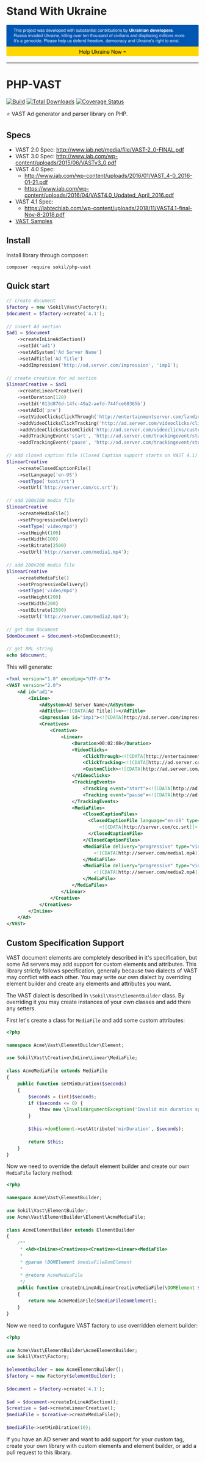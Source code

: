 # Stand With Ukraine

[![SWUbanner](https://raw.githubusercontent.com/vshymanskyy/StandWithUkraine/main/banner-direct.svg)](https://github.com/vshymanskyy/StandWithUkraine/blob/main/docs/README.md)

----

PHP-VAST
========

[![Build](https://github.com/sokil/php-vast/workflows/Test/badge.svg?branch=2.0)](https://github.com/sokil/php-vast/actions?query=workflow%3ATest)
[![Total Downloads](http://img.shields.io/packagist/dt/sokil/php-vast.svg?1)](https://packagist.org/packages/sokil/php-vast)
[![Coverage Status](https://coveralls.io/repos/github/sokil/php-vast/badge.svg?branch=master&1)](https://coveralls.io/github/sokil/php-vast?branch=master)

:star: VAST Ad generator and parser library on PHP.

## Specs
* VAST 2.0 Spec: http://www.iab.net/media/file/VAST-2_0-FINAL.pdf
* VAST 3.0 Spec: http://www.iab.com/wp-content/uploads/2015/06/VASTv3_0.pdf
* VAST 4.0 Spec: 
  * http://www.iab.com/wp-content/uploads/2016/01/VAST_4-0_2016-01-21.pdf
  * https://www.iab.com/wp-content/uploads/2016/04/VAST4.0_Updated_April_2016.pdf
* VAST 4.1 Spec:
  * https://iabtechlab.com/wp-content/uploads/2018/11/VAST4.1-final-Nov-8-2018.pdf
* [VAST Samples](https://github.com/InteractiveAdvertisingBureau/VAST_Samples)

## Install

Install library through composer:

```
composer require sokil/php-vast
```

## Quick start

```php
// create document
$factory = new \Sokil\Vast\Factory();
$document = $factory->create('4.1');

// insert Ad section
$ad1 = $document
    ->createInLineAdSection()
    ->setId('ad1')
    ->setAdSystem('Ad Server Name')
    ->setAdTitle('Ad Title')
    ->addImpression('http://ad.server.com/impression', 'imp1');

// create creative for ad section
$linearCreative = $ad1
    ->createLinearCreative()
    ->setDuration(128)
    ->setId('013d876d-14fc-49a2-aefd-744fce68365b')
    ->setAdId('pre')
    ->setVideoClicksClickThrough('http://entertainmentserver.com/landing')
    ->addVideoClicksClickTracking('http://ad.server.com/videoclicks/clicktracking')
    ->addVideoClicksCustomClick('http://ad.server.com/videoclicks/customclick')
    ->addTrackingEvent('start', 'http://ad.server.com/trackingevent/start')
    ->addTrackingEvent('pause', 'http://ad.server.com/trackingevent/stop');

// add closed caption file (Closed Caption support starts on VAST 4.1)
$linearCreative
    ->createClosedCaptionFile()
    ->setLanguage('en-US')
    ->setType('text/srt')
    ->setUrl('http://server.com/cc.srt');
    
// add 100x100 media file
$linearCreative
    ->createMediaFile()
    ->setProgressiveDelivery()
    ->setType('video/mp4')
    ->setHeight(100)
    ->setWidth(100)
    ->setBitrate(2500)
    ->setUrl('http://server.com/media1.mp4');

// add 200x200 media file
$linearCreative
    ->createMediaFile()
    ->setProgressiveDelivery()
    ->setType('video/mp4')
    ->setHeight(200)
    ->setWidth(200)
    ->setBitrate(2500)
    ->setUrl('http://server.com/media2.mp4');
    
// get dom document
$domDocument = $document->toDomDocument();

// get XML string
echo $document;
```

This will generate:

```xml
<?xml version="1.0" encoding="UTF-8"?>
<VAST version="2.0">
    <Ad id="ad1">
        <InLine>
            <AdSystem>Ad Server Name</AdSystem>
            <AdTitle><![CDATA[Ad Title]]></AdTitle>
            <Impression id="imp1"><![CDATA[http://ad.server.com/impression]]></Impression>
            <Creatives>
                <Creative>
                    <Linear>
                        <Duration>00:02:08</Duration>
                        <VideoClicks>
                            <ClickThrough><![CDATA[http://entertainmentserver.com/landing]]></ClickThrough>
                            <ClickTracking><![CDATA[http://ad.server.com/videoclicks/clicktracking]]></ClickTracking>
                            <CustomClick><![CDATA[http://ad.server.com/videoclicks/customclick]]></CustomClick>
                        </VideoClicks>
                        <TrackingEvents>
                            <Tracking event="start"><![CDATA[http://ad.server.com/trackingevent/start]]></Tracking>
                            <Tracking event="pause"><![CDATA[http://ad.server.com/trackingevent/stop]]></Tracking>
                        </TrackingEvents>
                        <MediaFiles>
                            <ClosedCaptionFiles>
                              <ClosedCaptionFile language="en-US" type="text/srt">
                                  <![CDATA[http://server.com/cc.srt]]>
                              </ClosedCaptionFile>
                            </ClosedCaptionFiles>
                            <MediaFile delivery="progressive" type="video/mp4" height="100" width="100" bitrate="2500">
                                <![CDATA[http://server.com/media1.mp4]]>
                            </MediaFile>
                            <MediaFile delivery="progressive" type="video/mp4" height="200" width="200" bitrate="2500">
                                <![CDATA[http://server.com/media2.mp4]]>
                            </MediaFile>
                        </MediaFiles>
                    </Linear>
                </Creative>
            </Creatives>
        </InLine>
    </Ad>
</VAST>
```

## Custom Specification Support

VAST document elements are completely described in it's specification, but some Ad servers may add support for custom elements and attributes. This library strictly follows specification, generally because two dialects of VAST may conflict with each other. You may write our own dialect by overriding element builder and create any elements and attributes you want.

The VAST dialect is described in `\Sokil\Vast\ElementBuilder` class. By overriding it you may create instances of your own classes and add there any setters.

First let's create a class for `MediaFile` and add some custom attributes:

```php
<?php

namespace Acme\Vast\ElementBuilder\Element;

use Sokil\Vast\Creative\InLine\Linear\MediaFile;

class AcmeMediaFile extends MediaFile
{
    public function setMinDuration($seconds)
    {
        $seconds = (int)$seconds;
        if ($seconds <= 0) {
            thow new \InvalidArgumentException('Invalid min duration specified, must be positive int')
        }
        
        $this->domElement->setAttribute('minDuration', $seconds);
        
        return $this;
    }
}
```

Now we need to override the default element builder and create our own `MediaFile` factory method:

```php
<?php

namespace Acme\Vast\ElementBuilder;

use Sokil\Vast\ElementBuilder;
use Acme\Vast\ElementBuilder\Element\AcmeMediaFile;

class AcmeElementBuilder extends ElementBuilder
{
    /**
     * <Ad><InLine><Creatives><Creative><Linear><MediaFile>
     *
     * @param \DOMElement $mediaFileDomElement
     *
     * @return AcmeMediaFile
     */
    public function createInLineAdLinearCreativeMediaFile(\DOMElement $mediaFileDomElement)
    {
        return new AcmeMediaFile($mediaFileDomElement);
    }
}
```

Now we need to confugure VAST factory to use overridden element builder:

```php
<?php

use Acme\Vast\ElementBuilder\AcmeElementBuilder;
use Sokil\Vast\Factory;

$elementBuilder = new AcmeElementBuilder();
$factory = new Factory($elementBuilder);

$document = $factory->create('4.1');

$ad = $document->createInLineAdSection();
$creative = $ad->createLinearCreative();
$mediaFile = $creative->createMediaFile();

$mediaFile->setMinDiration(10);
```

If you have an AD server and want to add support for your custom tag, create your own library with custom elements and element builder, or add a pull request to this library. 

